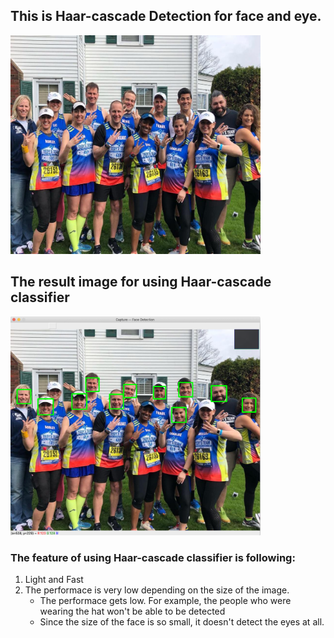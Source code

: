 ## This is Haar-cascade Detection for face and eye.

<img src="../images/marathon_01.jpg" width="400" height="350" >


## The result image for using Haar-cascade classifier

<img src="images/result-haarcascade.png" width="400" height="350" >

### The feature of using Haar-cascade classifier is following:
1. Light and Fast
2. The performace is very low depending on the size of the image.
   * The performace gets low. For example, the people who were wearing the hat won't be able to be detected
   * Since the size of the face is so small, it doesn't detect the eyes at all.
